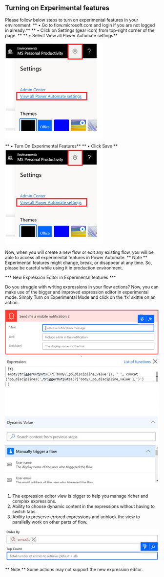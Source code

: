 ## Turning on Experimental features

Please follow below steps to turn on experimental features in your environment:
** •	Go to flow.microsoft.com and login if you are not logged in already.**
** •	Click on Settings (gear icon) from top-right corner of the page. **
** •	Select View all Power Automate settings**

![Power Automate Settings](media/doc4.png)

** •	Turn On Experimental Features**
** •	Click Save **
![Turn on experimental features](media/doc4.png)

Now, when you will create a new flow or edit any existing flow, you will be able to access all experimental features in Power Automate.
** Note **
Experimental features might change, break, or disappear at any time. So, please be careful while using it in production environment.

*** New Expression Editor in Experimental features ***

Do you struggle with writing expressions in your flow actions? Now, you can make use of the bigger and improved expression editor in experimental mode. Simply Turn on Experimental Mode and click on the ‘fx’ skittle on an action.

![Skittles on an action editor](media/doc1.png)
![Expression editor](media/doc2.png)

1.	The expression editor view is bigger to help you manage richer and complex expressions.
2.	Ability to choose dynamic content in the expressions without having to switch tabs.
3.	Ability to preserve errored expressions and unblock the view to parallelly work on other parts of flow.

![Errored editor](media/doc3.png)
 
** Note **
 Some actions may not support the new expression editor.


